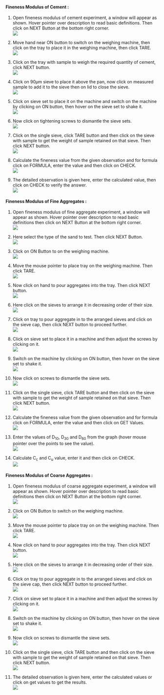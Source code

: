 #### Fineness Modulus of Cement :

1. Open fineness modulus of cement experiment, a window will appear as shown. Hover pointer over description to read basic definitions. Then click on NEXT Button at the bottom right corner.<br>
<img src="images/fmc_1.JPG"><br>

2. Move hand near ON button to switch on the weighing machine, then click on the tray to place it in the weighing machine, then click TARE.<br>
<img src="images/fmc_2.JPG"><br>

3. Click on the tray with sample to weigh the required quantity of cement, click NEXT button.<br>
<img src="images/fmc_3.JPG"><br>

4. Click on 90&micro;m sieve to place it above the pan, now click on measured sample to add it to the sieve then on lid to close the sieve.<br>
<img src="images/fmc_4.JPG"><br>

5. Click on sieve set to place it on the machine and switch on the machine by clicking on ON button, then hover on the sieve set to shake it.<br>
<img src="images/fmc_5.JPG"><br>

6. Now click on tightening screws to dismantle the sieve sets.<br>
<img src="images/fmc_6.JPG"><br>

7. Click on the single sieve, click TARE button and then click on the sieve with sample to get the weight of sample retained on that sieve. Then click NEXT button. <br>
<img src="images/fmc_6_.JPG"><br>

8. Calculate the fineness value from the given observation and for formula click on FORMULA, enter the value and then click on CHECK.<br>
<img src="images/fmc_7.JPG"><br>

9. The detailed observation is given here, enter the calculated value, then click on CHECK to verify the answer.<br>
<img src="images/fmc_8.JPG"><br>

#### Fineness Modulus of Fine Aggregates :

1. Open fineness modulus of fine aggregate experiment, a window will appear as shown. Hover pointer over description to read basic definitions then click on NEXT Button at the bottom right corner.<br>
<img src="images/fins_fine_1.PNG"><br>

2. Here select the type of the sand to test. Then click NEXT Button.<br>
<img src="images/fins_fine_2.PNG"><br>

3. Click on ON Button to on the weighing machine.<br>
<img src="images/fins_fine_3.PNG"><br>

4. Move the mouse pointer to place tray on the weighing machine. Then click TARE.<br>
<img src="images/fins_fine_4.PNG"><br>

5. Now click on hand to pour aggregates into the tray. Then click NEXT button.<br>
<img src="images/fins_fine_5.PNG"><br>

6. Here click on the sieves to arrange it in decreasing order of their size.<br>
<img src="images/fins_fine_6.PNG"><br>

7. Click on tray to pour aggregate in to the arranged sieves and click on the sieve cap, then click NEXT button to proceed further.<br>
<img src="images/fins_fine_7.PNG"><br>

8. Click on sieve set to place it in a machine and then adjust the screws by clicking on it. <br>
<img src="images/fins_fine_8.PNG"><br>

9. Switch on the machine by clicking on ON button, then hover on the sieve set to shake it.<br>
<img src="images/fins_fine_10.PNG"><br>

10. Now click on screws to dismantle the sieve sets.<br>
<img src="images/fins_fine_11.PNG"><br>

11. Click on the single sieve, click TARE button and then click on the sieve with sample to get the weight of sample retained on that sieve. Then click NEXT button.<br>
<img src="images/fins_fine_12.PNG"><br>

12. Calculate the fineness value from the given observation and for formula click on FORMULA, enter the value and then click on GET Values.<br>
<img src="images/fins_fine_13.PNG"><br>

13. Enter the values of D<sub>10</sub>, D<sub>30</sub> and D<sub>60</sub> from the graph (hover mouse pointer over the points to see the value). <br>
<img src="images/fins_fine_14.PNG"><br>

14. Calculate C<sub>c</sub> and C<sub>u</sub> value, enter it and then click on CHECK.<br>
<img src="images/fins_fine_15.PNG"><br>

#### Fineness Modulus of Coarse Aggregates :

1. Open fineness modulus of coarse aggregate experiment, a window will appear as shown. Hover pointer over description to read basic definitions then click on NEXT Button at the bottom right corner.<br>
<img src="images/fns_coars_1.PNG"><br>

2. Click on ON Button to switch on the weighing machine. <br>
<img src="images/fns_coars_2.PNG"><br>

3. Move the mouse pointer to place tray on on the weighing machine. Then click TARE. <br>
<img src="images/fns_coars_3.PNG"><br>

4. Now click on hand to pour aggregates into the tray. Then click NEXT button.<br>
<img src="images/fns_coars_4.PNG"><br>

5. Here click on the sieves to arrange it in decreasing order of their size.<br>
<img src="images/fns_coars_5.PNG"><br>

6. Click on tray to pour aggregate in to the arranged sieves and click on the sieve cap, then click NEXT button to proceed further.<br>
<img src="images/fns_coars_6.PNG"><br>

7. Click on sieve set to place it in a machine and then adjust the screws by clicking on it. <br>
<img src="images/fns_coars_7.PNG"><br>

8. Switch on the machine by clicking on ON button, then hover on the sieve set to shake it.<br>
<img src="images/fns_coars_8.PNG"><br>

9. Now click on screws to dismantle the sieve sets.<br>
<img src="images/fns_coars_10.PNG"><br>

10. Click on the single sieve, click TARE button and then click on the sieve with sample to get the weight of sample retained on that sieve. Then click NEXT button.<br>
<img src="images/fns_coars_11.PNG"><br>

11. The detailed observation is given here, enter the calculated values or click on get values to get the results. <br>
<img src="images/fns_coars_12.PNG"><br>
